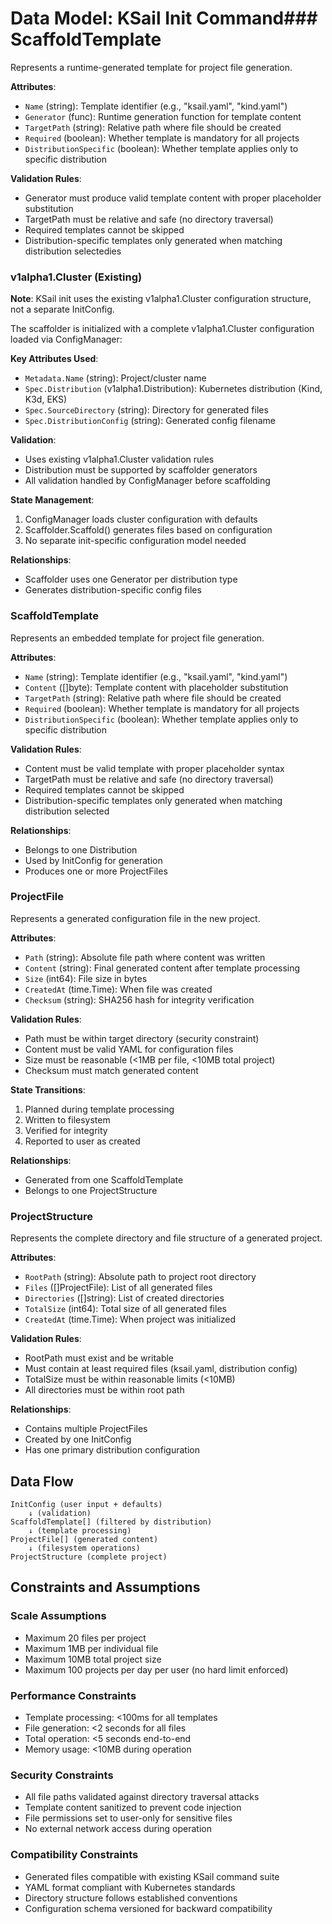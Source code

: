# Data Model: KSail Init Command### ScaffoldTemplate
Represents a runtime-generated template for project file generation.

**Attributes**:
- `Name` (string): Template identifier (e.g., "ksail.yaml", "kind.yaml")
- `Generator` (func): Runtime generation function for template content
- `TargetPath` (string): Relative path where file should be created
- `Required` (boolean): Whether template is mandatory for all projects
- `DistributionSpecific` (boolean): Whether template applies only to specific distribution

**Validation Rules**:
- Generator must produce valid template content with proper placeholder substitution
- TargetPath must be relative and safe (no directory traversal)
- Required templates cannot be skipped
- Distribution-specific templates only generated when matching distribution selectedies

### v1alpha1.Cluster (Existing)
**Note**: KSail init uses the existing v1alpha1.Cluster configuration structure, not a separate InitConfig.

The scaffolder is initialized with a complete v1alpha1.Cluster configuration loaded via ConfigManager:

**Key Attributes Used**:
- `Metadata.Name` (string): Project/cluster name
- `Spec.Distribution` (v1alpha1.Distribution): Kubernetes distribution (Kind, K3d, EKS)
- `Spec.SourceDirectory` (string): Directory for generated files
- `Spec.DistributionConfig` (string): Generated config filename

**Validation**:
- Uses existing v1alpha1.Cluster validation rules
- Distribution must be supported by scaffolder generators
- All validation handled by ConfigManager before scaffolding

**State Management**:
1. ConfigManager loads cluster configuration with defaults
2. Scaffolder.Scaffold() generates files based on configuration
3. No separate init-specific configuration model needed

**Relationships**:
- Scaffolder uses one Generator per distribution type
- Generates distribution-specific config files

### ScaffoldTemplate
Represents an embedded template for project file generation.

**Attributes**:
- `Name` (string): Template identifier (e.g., "ksail.yaml", "kind.yaml")
- `Content` ([]byte): Template content with placeholder substitution
- `TargetPath` (string): Relative path where file should be created
- `Required` (boolean): Whether template is mandatory for all projects
- `DistributionSpecific` (boolean): Whether template applies only to specific distribution

**Validation Rules**:
- Content must be valid template with proper placeholder syntax
- TargetPath must be relative and safe (no directory traversal)
- Required templates cannot be skipped
- Distribution-specific templates only generated when matching distribution selected

**Relationships**:
- Belongs to one Distribution
- Used by InitConfig for generation
- Produces one or more ProjectFiles

### ProjectFile
Represents a generated configuration file in the new project.

**Attributes**:
- `Path` (string): Absolute file path where content was written
- `Content` (string): Final generated content after template processing
- `Size` (int64): File size in bytes
- `CreatedAt` (time.Time): When file was created
- `Checksum` (string): SHA256 hash for integrity verification

**Validation Rules**:
- Path must be within target directory (security constraint)
- Content must be valid YAML for configuration files
- Size must be reasonable (<1MB per file, <10MB total project)
- Checksum must match generated content

**State Transitions**:
1. Planned during template processing
2. Written to filesystem
3. Verified for integrity
4. Reported to user as created

**Relationships**:
- Generated from one ScaffoldTemplate
- Belongs to one ProjectStructure

### ProjectStructure
Represents the complete directory and file structure of a generated project.

**Attributes**:
- `RootPath` (string): Absolute path to project root directory
- `Files` ([]ProjectFile): List of all generated files
- `Directories` ([]string): List of created directories
- `TotalSize` (int64): Total size of all generated files
- `CreatedAt` (time.Time): When project was initialized

**Validation Rules**:
- RootPath must exist and be writable
- Must contain at least required files (ksail.yaml, distribution config)
- TotalSize must be within reasonable limits (<10MB)
- All directories must be within root path

**Relationships**:
- Contains multiple ProjectFiles
- Created by one InitConfig
- Has one primary distribution configuration

## Data Flow

```
InitConfig (user input + defaults)
    ↓ (validation)
ScaffoldTemplate[] (filtered by distribution)
    ↓ (template processing)
ProjectFile[] (generated content)
    ↓ (filesystem operations)
ProjectStructure (complete project)
```

## Constraints and Assumptions

### Scale Assumptions
- Maximum 20 files per project
- Maximum 1MB per individual file
- Maximum 10MB total project size
- Maximum 100 projects per day per user (no hard limit enforced)

### Performance Constraints
- Template processing: <100ms for all templates
- File generation: <2 seconds for all files
- Total operation: <5 seconds end-to-end
- Memory usage: <10MB during operation

### Security Constraints
- All file paths validated against directory traversal attacks
- Template content sanitized to prevent code injection
- File permissions set to user-only for sensitive files
- No external network access during operation

### Compatibility Constraints
- Generated files compatible with existing KSail command suite
- YAML format compliant with Kubernetes standards
- Directory structure follows established conventions
- Configuration schema versioned for backward compatibility
